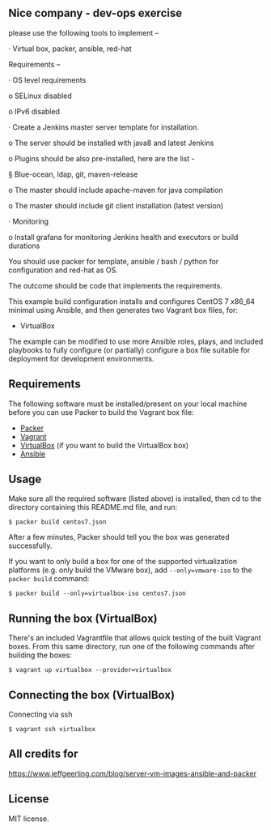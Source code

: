 ## Nice company - dev-ops exercise

 

please use the following tools to implement –

 

·         Virtual box, packer, ansible, red-hat

 

Requirements –

 

·         OS level requirements

o   SELinux disabled

o   IPv6 disabled

 

·         Create a Jenkins master server template for installation.

o   The server should be installed with java8 and latest Jenkins

o   Plugins should be also pre-installed, here are the list -

§  Blue-ocean, ldap, git, maven-release

o   The master should include apache-maven for java compilation

o   The master should include git client installation (latest version)

·         Monitoring

o   Install grafana for monitoring Jenkins health and executors or build durations

 

You should use packer for template, ansible / bash / python for configuration and red-hat as OS.

The outcome should be code that implements the requirements. 



This example build configuration installs and configures CentOS 7 x86_64 minimal using Ansible, and then generates two Vagrant box files, for:

  - VirtualBox

The example can be modified to use more Ansible roles, plays, and included playbooks to fully configure (or partially) configure a box file suitable for deployment for development environments.

## Requirements

The following software must be installed/present on your local machine before you can use Packer to build the Vagrant box file:

  - [Packer](http://www.packer.io/)
  - [Vagrant](http://vagrantup.com/)
  - [VirtualBox](https://www.virtualbox.org/) (if you want to build the VirtualBox box)
  - [Ansible](http://docs.ansible.com/intro_installation.html)

## Usage

Make sure all the required software (listed above) is installed, then cd to the directory containing this README.md file, and run:

    $ packer build centos7.json

After a few minutes, Packer should tell you the box was generated successfully.

If you want to only build a box for one of the supported virtualization platforms (e.g. only build the VMware box), add `--only=vmware-iso` to the `packer build` command:

    $ packer build --only=virtualbox-iso centos7.json

## Running the box (VirtualBox) 

There's an included Vagrantfile that allows quick testing of the built Vagrant boxes. From this same directory, run one of the following commands after building the boxes:

    $ vagrant up virtualbox --provider=virtualbox

## Connecting the box (VirtualBox)

Connecting via ssh
  
    $ vagrant ssh virtualbox

## All credits for

https://www.jeffgeerling.com/blog/server-vm-images-ansible-and-packer

## License

MIT license.
